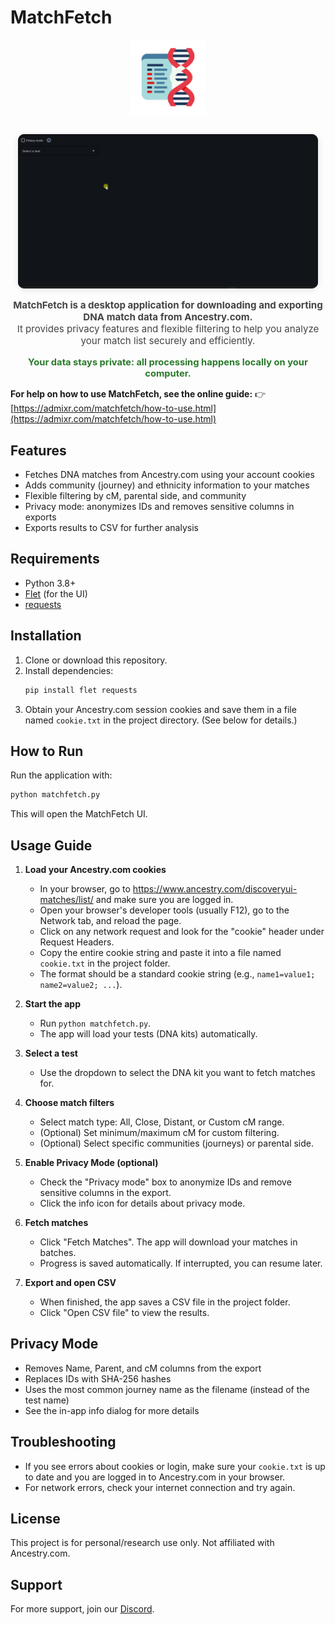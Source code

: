 # MatchFetch

<p align="center">
  <img src="icon.png" alt="MatchFetch icon" width="120" style="margin-bottom:1em;" />
</p>
<p align="center">
  <img src="Animation.gif" alt="MatchFetch demo animation" style="max-width:480px; border-radius:10px; box-shadow:0 2px 12px rgba(0,0,0,0.10); background:#222;" />
</p>

<p align="center" style="font-size:1.08em; color:#444; margin-top:0.5em;">
  <strong>MatchFetch is a desktop application for downloading and exporting DNA match data from Ancestry.com.</strong><br>
  It provides privacy features and flexible filtering to help you analyze your match list securely and efficiently.
</p>

<p align="center" style="color:#2b7a2b; font-size:1.05em; margin-top:0.5em;">
  <strong>Your data stays private: all processing happens locally on your computer.</strong>
</p>

**For help on how to use MatchFetch, see the online guide:**
👉 [https://admixr.com/matchfetch/how-to-use.html](https://admixr.com/matchfetch/how-to-use.html)

## Features

- Fetches DNA matches from Ancestry.com using your account cookies
- Adds community (journey) and ethnicity information to your matches
- Flexible filtering by cM, parental side, and community
- Privacy mode: anonymizes IDs and removes sensitive columns in exports
- Exports results to CSV for further analysis

## Requirements

- Python 3.8+
- [Flet](https://flet.dev/) (for the UI)
- [requests](https://pypi.org/project/requests/)

## Installation

1. Clone or download this repository.
2. Install dependencies:
   ```sh
   pip install flet requests
   ```
3. Obtain your Ancestry.com session cookies and save them in a file named `cookie.txt` in the project directory. (See below for details.)

## How to Run

Run the application with:

```sh
python matchfetch.py
```

This will open the MatchFetch UI.

## Usage Guide

1. **Load your Ancestry.com cookies**

   - In your browser, go to https://www.ancestry.com/discoveryui-matches/list/ and make sure you are logged in.
   - Open your browser's developer tools (usually F12), go to the Network tab, and reload the page.
   - Click on any network request and look for the "cookie" header under Request Headers.
   - Copy the entire cookie string and paste it into a file named `cookie.txt` in the project folder.
   - The format should be a standard cookie string (e.g., `name1=value1; name2=value2; ...`).

2. **Start the app**

   - Run `python matchfetch.py`.
   - The app will load your tests (DNA kits) automatically.

3. **Select a test**

   - Use the dropdown to select the DNA kit you want to fetch matches for.

4. **Choose match filters**

   - Select match type: All, Close, Distant, or Custom cM range.
   - (Optional) Set minimum/maximum cM for custom filtering.
   - (Optional) Select specific communities (journeys) or parental side.

5. **Enable Privacy Mode (optional)**

   - Check the "Privacy mode" box to anonymize IDs and remove sensitive columns in the export.
   - Click the info icon for details about privacy mode.

6. **Fetch matches**

   - Click "Fetch Matches". The app will download your matches in batches.
   - Progress is saved automatically. If interrupted, you can resume later.

7. **Export and open CSV**
   - When finished, the app saves a CSV file in the project folder.
   - Click "Open CSV file" to view the results.

## Privacy Mode

- Removes Name, Parent, and cM columns from the export
- Replaces IDs with SHA-256 hashes
- Uses the most common journey name as the filename (instead of the test name)
- See the in-app info dialog for more details

## Troubleshooting

- If you see errors about cookies or login, make sure your `cookie.txt` is up to date and you are logged in to Ancestry.com in your browser.
- For network errors, check your internet connection and try again.

## License

This project is for personal/research use only. Not affiliated with Ancestry.com.

## Support

For more support, join our [Discord](https://discord.com/invite/eGvnrp8TDs).

